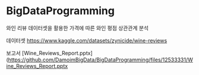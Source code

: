 # BigDataProgramming
와인 리뷰 데이터셋을 활용한 가격에 따른 와인 평점 상관관계 분석

데이터셋
https://www.kaggle.com/datasets/zynicide/wine-reviews

보고서
[Wine_Reviews_Report.pptx](https://github.com/DamoimBigData/BigDataProgramming/files/12533331/Wine_Reviews_Report.pptx
